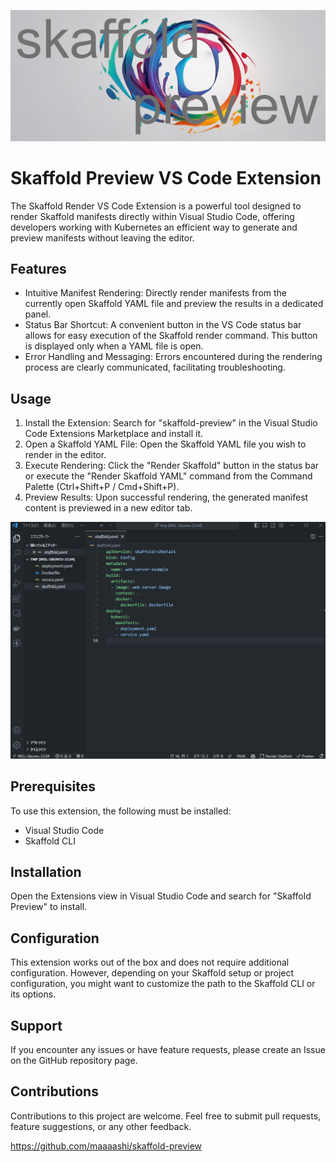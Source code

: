 ![skaffold-preview](docs/skaffold-preview.png)

# Skaffold Preview VS Code Extension

The Skaffold Render VS Code Extension is a powerful tool designed to render Skaffold manifests directly within Visual Studio Code, offering developers working with Kubernetes an efficient way to generate and preview manifests without leaving the editor.

## Features

- Intuitive Manifest Rendering: Directly render manifests from the currently open Skaffold YAML file and preview the results in a dedicated panel.
- Status Bar Shortcut: A convenient button in the VS Code status bar allows for easy execution of the Skaffold render command. This button is displayed only when a YAML file is open.
- Error Handling and Messaging: Errors encountered during the rendering process are clearly communicated, facilitating troubleshooting.

## Usage

1. Install the Extension: Search for "skaffold-preview" in the Visual Studio Code Extensions Marketplace and install it.
2. Open a Skaffold YAML File: Open the Skaffold YAML file you wish to render in the editor.
3. Execute Rendering: Click the "Render Skaffold" button in the status bar or execute the "Render Skaffold YAML" command from the Command Palette (Ctrl+Shift+P / Cmd+Shift+P).
4. Preview Results: Upon successful rendering, the generated manifest content is previewed in a new editor tab.

![usage](docs/usage.gif)

## Prerequisites

To use this extension, the following must be installed:

- Visual Studio Code
- Skaffold CLI

## Installation

Open the Extensions view in Visual Studio Code and search for "Skaffold Preview" to install.

## Configuration

This extension works out of the box and does not require additional configuration. However, depending on your Skaffold setup or project configuration, you might want to customize the path to the Skaffold CLI or its options.

## Support

If you encounter any issues or have feature requests, please create an Issue on the GitHub repository page.

## Contributions

Contributions to this project are welcome. Feel free to submit pull requests, feature suggestions, or any other feedback.

https://github.com/maaaashi/skaffold-preview
